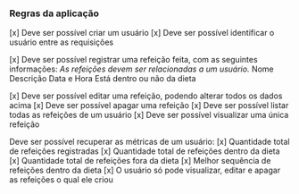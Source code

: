### Regras da aplicação

[x] Deve ser possível criar um usuário
[x] Deve ser possível identificar o usuário entre as requisições

[x] Deve ser possível registrar uma refeição feita, com as seguintes informações:
_As refeições devem ser relacionadas a um usuário._
Nome
Descrição
Data e Hora
Está dentro ou não da dieta

[x] Deve ser possível editar uma refeição, podendo alterar todos os dados acima
[x] Deve ser possível apagar uma refeição
[x] Deve ser possível listar todas as refeições de um usuário
[x] Deve ser possível visualizar uma única refeição

Deve ser possível recuperar as métricas de um usuário:
[x] Quantidade total de refeições registradas
[x] Quantidade total de refeições dentro da dieta
[x] Quantidade total de refeições fora da dieta
[x] Melhor sequência de refeições dentro da dieta
[x] O usuário só pode visualizar, editar e apagar as refeições o qual ele criou
